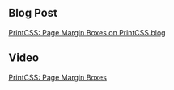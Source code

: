 ## Blog Post

[PrintCSS: Page Margin Boxes on PrintCSS.blog](https://medium.com/printcss/printcss-page-margin-boxes-9b89d3428cf5)

## Video

[PrintCSS: Page Margin Boxes](https://www.youtube.com/watch?v=zdNYDI8P0ks)
